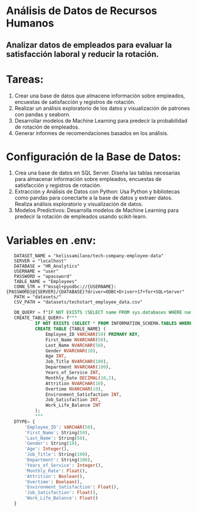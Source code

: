 # Análisis de Datos de Recursos Humanos
## Analizar datos de empleados para evaluar la satisfacción laboral y reducir la rotación.
# Tareas:
1. Crear una base de datos que almacene información sobre empleados,
   encuestas de satisfacción y registros de rotación.
2. Realizar un análisis exploratorio de los datos y visualización de patrones con
   pandas y seaborn.
3. Desarrollar modelos de Machine Learning para predecir la probabilidad de
   rotación de empleados.
4. Generar informes de recomendaciones basados en los análisis.
# Configuración de la Base de Datos:
1. Crea una base de datos en SQL Server.
  Diseña las tablas necesarias para almacenar información sobre empleados,
  encuestas de satisfacción y registros de rotación.
2. Extracción y Análisis de Datos con Python:
  Usa Python y bibliotecas como pandas para conectarte a la base de datos y
  extraer datos.
  Realiza análisis exploratorio y visualización de datos.
3. Modelos Predictivos:
  Desarrolla modelos de Machine Learning para predecir la rotación de
  empleados usando scikit-learn.



# Variables en .env:

```env
   DATASET_NAME = "kelissamilano/tech-company-employee-data"
   SERVER = "localhost"
   DATABASE = "HR_Analytics"
   USERNAME = "user"
   PASSWORD = "apassword"
   TABLE_NAME = "Employees"
   CONN_STR = f"mssql+pyodbc://{USERNAME}:{PASSWORD}@{SERVER}/{DATABASE}?driver=ODBC+Driver+17+for+SQL+Server"
   PATH = "datasets/"
   CSV_PATH = "datasets/techstart_employee_data.csv"
```
```sql
   DB_QUERY = f"IF NOT EXISTS (SELECT name FROM sys.databases WHERE name = '{DATABASE}') CREATE DATABASE {DATABASE}"
   CREATE_TABLE_QUERY= f"""
           IF NOT EXISTS (SELECT * FROM INFORMATION_SCHEMA.TABLES WHERE TABLE_NAME = '{TABLE_NAME}')
           CREATE TABLE {TABLE_NAME} (
               Employee_ID VARCHAR(50) PRIMARY KEY,
               First_Name NVARCHAR(50),
               Last_Name NVARCHAR(50),
               Gender NVARCHAR(10),
               Age INT,
               Job_Title NVARCHAR(100),
               Department NVARCHAR(100),
               Years_of_Service INT,
               Monthly_Rate DECIMAL(10,2),
               Attrition NVARCHAR(10),
               Overtime NVARCHAR(10),
               Environment_Satisfaction INT,
               Job_Satisfaction INT,
               Work_Life_Balance INT
           );
           """
   DTYPE= {
       'Employee_ID': VARCHAR(50),
       'First_Name': String(50),
       'Last_Name': String(50),
       'Gender': String(10),
       'Age': Integer(),
       'Job_Title': String(100),
       'Department': String(100),
       'Years_of_Service': Integer(),
       'Monthly_Rate': Float(),
       'Attrition': Boolean(),
       'Overtime': Boolean(),
       'Environment_Satisfaction': Float(),
       'Job_Satisfaction': Float(),
       'Work_Life_Balance': Float()
   }
```
